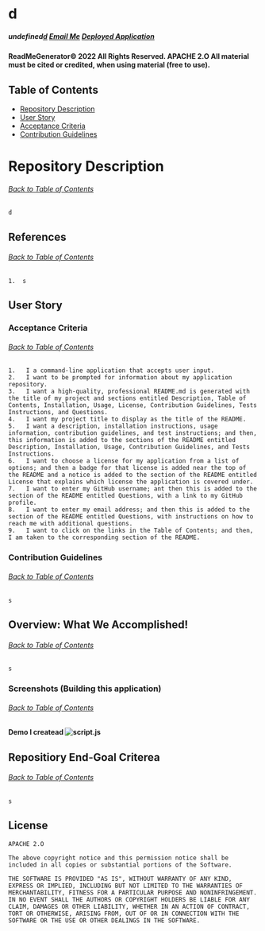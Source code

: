 # d
##### undefined[d](d) [Email Me](d) [Deployed Application](https://www.youtube.com/channel/UCzyohHEJNSqklS1bwxmuVaA)
#### ReadMeGenerator© 2022 All Rights Reserved.  APACHE 2.O All material must be cited or credited, when using material (free to use).
    
## Table of Contents
* [Repository Description](#Repository-Description)
* [User Story](#User-Story)
* [Acceptance Criteria](#Acceptance-Criteria)
* [Contribution Guidelines](#Contribution-Guidelines)

    
# Repository Description
###### [Back to Table of Contents](#Table-of-Contents)
    d
    
## References
###### [Back to Table of Contents](#Table-of-Contents)
    1.  s
       
    
## User Story

### Acceptance Criteria
###### [Back to Table of Contents](#Table-of-Contents)
    1.   I a command-line application that accepts user input.
    2.   I want to be prompted for information about my application repository.
    3.   I want a high-quality, professional README.md is generated with the title of my project and sections entitled Description, Table of Contents, Installation, Usage, License, Contribution Guidelines, Tests Instructions, and Questions.
    4.   I want my project title to display as the title of the README.
    5.   I want a description, installation instructions, usage information, contribution guidelines, and test instructions; and then, this information is added to the sections of the README entitled Description, Installation, Usage, Contribution Guidelines, and Tests Instructions.
    6.   I want to choose a license for my application from a list of options; and then a badge for that license is added near the top of the README and a notice is added to the section of the README entitled License that explains which license the application is covered under.  
    7.   I want to enter my GitHub username; ant then this is added to the section of the README entitled Questions, with a link to my GitHub profile.
    8.   I want to enter my email address; and then this is added to the section of the README entitled Questions, with instructions on how to reach me with additional questions.
    9.   I want to click on the links in the Table of Contents; and then, I am taken to the corresponding section of the README.
    
### Contribution Guidelines
###### [Back to Table of Contents](#Table-of-Contents)
    s
    

## Overview: What We Accomplished!
###### [Back to Table of Contents](#Table-of-Contents)
    s
    
    
### Screenshots (Building this application)
###### [Back to Table of Contents](#Table-of-Contents)
#### Demo I createad ![script.js](s)
    
  
## Repositiory End-Goal Criterea
###### [Back to Table of Contents](#Table-of-Contents)
    s
    
## License
    APACHE 2.O
    
    The above copyright notice and this permission notice shall be included in all copies or substantial portions of the Software.
    
    THE SOFTWARE IS PROVIDED "AS IS", WITHOUT WARRANTY OF ANY KIND, EXPRESS OR IMPLIED, INCLUDING BUT NOT LIMITED TO THE WARRANTIES OF MERCHANTABILITY, FITNESS FOR A PARTICULAR PURPOSE AND NONINFRINGEMENT. IN NO EVENT SHALL THE AUTHORS OR COPYRIGHT HOLDERS BE LIABLE FOR ANY CLAIM, DAMAGES OR OTHER LIABILITY, WHETHER IN AN ACTION OF CONTRACT, TORT OR OTHERWISE, ARISING FROM, OUT OF OR IN CONNECTION WITH THE SOFTWARE OR THE USE OR OTHER DEALINGS IN THE SOFTWARE.